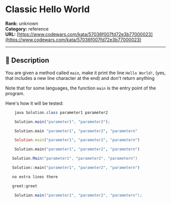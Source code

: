 # Classic Hello World

**Rank:** unknown  
**Category:** reference  
**URL:** [https://www.codewars.com/kata/57036f007fd72e3b77000023](https://www.codewars.com/kata/57036f007fd72e3b77000023)

---

## 📝 Description

You are given a method called `main`, make it print the line `Hello World!`, (yes, that includes a new line character at the end) and don't return anything

Note that for some languages, the function `main` is the entry point of the program.

Here's how it will be tested:
```java
    java Solution.class parameter1 parameter2
```    

```javascript
    Solution.main("parameter1", "parameter2");
```  

```coffeescript
    Solution.main "parameter1", "parameter2", "parametern"
```

```ruby
    Solution.main("parameter1", "parameter2", "parametern")
```

```python
    Solution.main("parameter1", "parameter2", "parametern")
```

```csharp
   Solution.Main("parameter1", "parameter2", "parametern")
```

```php
   Solution::main("parameter1", "parameter2", "parametern")
```
```sh
   no extra lines there
```

```prolog
   greet:greet
```
```groovy
    Solution.main("parameter1", "parameter2", "parametern");
```
